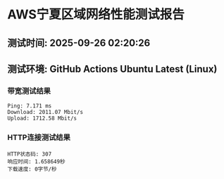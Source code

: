 # AWS宁夏区域网络性能测试报告
## 测试时间: 2025-09-26 02:20:26
## 测试环境: GitHub Actions Ubuntu Latest (Linux)

### 带宽测试结果
```
Ping: 7.171 ms
Download: 2011.07 Mbit/s
Upload: 1712.58 Mbit/s
```

### HTTP连接测试结果
```
HTTP状态码: 307
响应时间: 1.658649秒
下载速度: 0字节/秒
```

